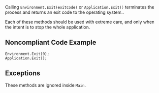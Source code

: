 
Calling `Environment.Exit(exitCode)` or `Application.Exit()` terminates the process and returns an exit code to the operating system..

Each of these methods should be used with extreme care, and only when the intent is to stop the whole application.

## Noncompliant Code Example


    Environment.Exit(0);
    Application.Exit();


## Exceptions

These methods are ignored inside `Main`.
